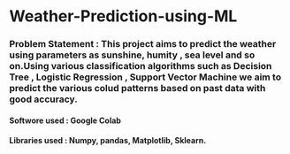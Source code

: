 # Weather-Prediction-using-ML

### Problem Statement : This project aims to predict the weather using parameters as sunshine, humity , sea level and so on.Using various classification algorithms such as Decision Tree , Logistic Regression , Support Vector Machine we aim to predict the various colud patterns based on past data with good accuracy.

#### Softwore used : Google Colab

#### Libraries used : Numpy, pandas, Matplotlib, Sklearn. 
